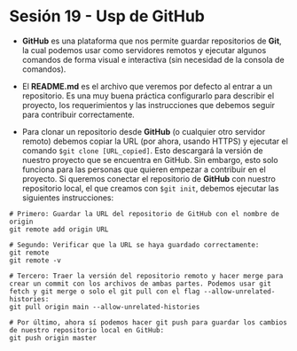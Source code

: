 # Sesión 19 - Usp de GitHub

* **GitHub** es una plataforma que nos permite guardar repositorios de **Git**, la cual podemos usar como servidores remotos y ejecutar algunos comandos de forma visual e interactiva (sin necesidad de la consola de comandos).

* El **README.md** es el archivo que veremos por defecto al entrar a un repositorio. Es una muy buena práctica configurarlo para describir el proyecto, los requerimientos y las instrucciones que debemos seguir para contribuir correctamente.

* Para clonar un repositorio desde **GitHub** (o cualquier otro servidor remoto) debemos copiar la URL (por ahora, usando HTTPS) y ejecutar el comando `$git clone [URL_copied]`. Esto descargará la versión de nuestro proyecto que se encuentra en GitHub. Sin embargo, esto solo funciona para las personas que quieren empezar a contribuir en el proyecto. Si queremos conectar el repositorio de **GitHub** con nuestro repositorio local, el que creamos con `$git init`, debemos ejecutar las siguientes instrucciones:

```git
# Primero: Guardar la URL del repositorio de GitHub con el nombre de origin
git remote add origin URL

# Segundo: Verificar que la URL se haya guardado correctamente:
git remote
git remote -v

# Tercero: Traer la versión del repositorio remoto y hacer merge para crear un commit con los archivos de ambas partes. Podemos usar git fetch y git merge o solo el git pull con el flag --allow-unrelated-histories:
git pull origin main --allow-unrelated-histories

# Por último, ahora sí podemos hacer git push para guardar los cambios de nuestro repositorio local en GitHub:
git push origin master
```
